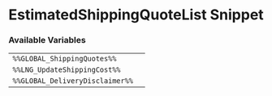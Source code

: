 # EstimatedShippingQuoteList Snippet

### Available Variables
|||
|---|---|
| `%%GLOBAL_ShippingQuotes%%` |
| `%%LNG_UpdateShippingCost%%` |
| `%%GLOBAL_DeliveryDisclaimer%%` |
